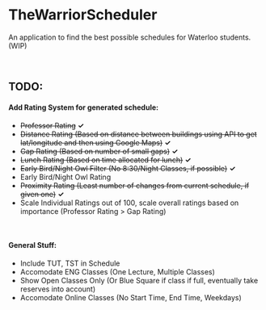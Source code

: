 # TheWarriorScheduler
An application to find the best possible schedules for Waterloo students. (WIP)

<br/>

## TODO:
#### Add Rating System for generated schedule:
   - ~~Professor Rating~~ **✓**
   - ~~Distance Rating (Based on distance between buildings using API to get lat/longitude and then using Google Maps)~~ **✓**
   - ~~Gap Rating (Based on number of small gaps)~~ **✓**
   - ~~Lunch Rating (Based on time allocated for lunch)~~ **✓**
   - ~~Early Bird/Night Owl Filter (No 8:30/Night Classes, if possible)~~ **✓**
   - Early Bird/Night Owl Rating
   - ~~Proximity Rating (Least number of changes from current schedule, if given one)~~ **✓**
   - Scale Individual Ratings out of 100, scale overall ratings based on importance (Professor Rating > Gap Rating)
   
<br/>

#### General Stuff:
   - Include TUT, TST in Schedule
   - Accomodate ENG Classes (One Lecture, Multiple Classes)
   - Show Open Classes Only (Or Blue Square if class if full, eventually take reserves into account)
   - Accomodate Online Classes (No Start Time, End Time, Weekdays)
